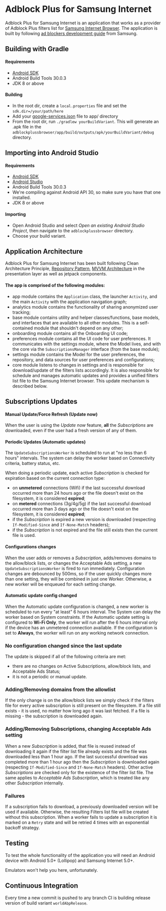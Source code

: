 Adblock Plus for Samsung Internet
=================================

Adblock Plus for Samsung Internet is an application that works as a provider of Adblock Plus filters list for [Samsung Internet Browser][5]. The application is built by following [ad blockers development guide][6] from Samsung.

Building with Gradle
--------------------

#### Requirements

- [Android SDK][2]
- Android Build Tools 30.0.3
- JDK 8 or above

#### Building

- In the root dir, create a `local.properties` file and set the `sdk.dir=/your/path/here`
- Add your [google-services.json][4] file to app/ directory 
- From the root dir, run `./gradlew yourBuildVariant`. This will generate an .apk file in the `adblockplussbrowser/app/build/outputs/apk/yourBuildVariant/debug` directory.

Importing into Android Studio
-----------------------------

#### Requirements

- [Android SDK][2]
- [Android Studio][3]
- Android Build Tools 30.0.3
- We're compiling against Android API 30, so make sure you have that one
  installed.
- JDK 8 or above

#### Importing

- Open Android Studio and select *Open an existing Android Studio Project*, then navigate to the `adblockplussbrowser` directory. 
- Choose your build variant.

Application Architecture
------------------------
Adblock Plus for Samsung Internet has been built following Clean Architecture Principle, [Repository Pattern][7], [MVVM Architecture][8] in the presentation layer as well as jetpack components.

#### The app is comprised of the following modules:
- app module contains the `Application` class, the launcher `Activity`, and the main `Activity` with the application navigation graph;
- analytics module contains the functionality of sharing anonymized user tracking;
- base module contains utility and helper classes/functions, base models, and interfaces that are available to all other modules. This is a self-contained module that shouldn't depend on any other;
- onboarding module contains all the Onboarding UI code;
- preferences module contains all the UI code for user preferences. It communicates with the settings module, where the Model lives, and with the core via the `SubscriptionsManager` interface (from the base module);
- settings module contains the Model for the user preferences, the repository, and data sources for user preferences and configurations;
- core module listens to changes in settings and is responsible for download/update of the filters lists accordingly. It is also responsible for schedule and manages automatic updates and provides a unified filters list file to the Samsung Internet browser. This update mechanism is described below.

Subscriptions Updates
---------------------

#### Manual Update/Force Refresh (Update now)
When the user is using the _Update now_ feature, **all** the _Subscriptions_ are downloaded, even if the user had a fresh version of any of them.

#### Periodic Updates (Automatic updates)
The `UpdateSubscriptionsWorker` is scheduled to run at "no less than 6 hours" intervals. The system can delay the worker based on Connectivity criteria, battery status, etc.

When doing a periodic update, each active _Subscription_ is checked for expiration based on the current connection type:
- on **unmetered** connections (Wifi) if the last successful download occurred more than 24 hours ago or the file doesn't exist on the filesystem, it is considered **expired**;
- on **metered** connections (3g/4g/5g) if the last successful download occurred more than 3 days ago or the file doesn't exist on the filesystem, it is considered **expired**;
- if the _Subscription_ is expired a new version is downloaded (respecting `If-Modified-Since` and `If-None-Match` headers);
- if the _Subscription_ is not expired and the file still exists then the current file is used.

#### Configurations changes
When the user adds or removes a _Subscription_, adds/removes domains to the allow/block lists, or changes the Acceptable Ads setting, a new `UpdateSubscriptionsWorker` is fired to run immediately.
Configuration changes are debounced by 500ms, so if the user quickly changes more than one setting, they will be combined in just one Worker. Otherwise, a new worker will be enqueued for each setting change.

#### Automatic update config changed
When the Automatic update configuration is changed, a new worker is scheduled to run every "at least" 6 hours interval. The System can delay the worker based on System constraints.
If the Automatic update setting is configured to **Wi-Fi Only**, the worker will run after the 6 hours interval only if the device has an unmetered connection available. If the configuration is set to **Always**, the worker will run on any working network connection.

### No configuration changed since the last update
The update is skipped if all of the following criteria are met:
- there are no changes on Active Subscriptions, allow/block lists, and Acceptable Ads Status;
- it is not a periodic or manual update.

### Adding/Removing domains from the allowlist
If the only change is on the allow/block lists we simply check if the filters file for every active subscription is still present on the filesystem. If a file still exists - it is used, no matter how long ago it was last fetched. If a file is missing - the subscription is downloaded again.

### Adding/Removing Subscriptions, changing Acceptable Ads setting
When a new _Subscription_ is added, that file is reused instead of downloading it again if the filter list file already exists and the file was downloaded less than 1 hour ago. If the last successful download was completed more than 1 hour ago then the _Subscription_ is downloaded again (respecting `If-Modified-Since` and `If-None-Match` headers).
Other active _Subscriptions_ are checked only for the existence of the filter list file. The same applies to _Acceptable Ads Subscription_, which is treated like any other _Subscription_ internally.

### Failures
If a subscription fails to download, a previously downloaded version will be used if available. Otherwise, the resulting Filters list file will be created without this subscription.
When a worker fails to update a subscription it is marked on a `Retry` state and will be retried 4 times with an exponential backoff strategy.

Testing
-------
To test the whole functionality of the application you will need an Android device with Android 5.0+ (Lollipop) and Samsung Internet 5.0+.

Emulators won't help you here, unfortunately.

Continuous Integration
----------------------
Every time a new commit is pushed to any branch CI is building release version of build variant `worldAbpRelease`.

[1]: https://developer.samsung.com/internet/android/adblockers-guide.html
[2]: https://developer.android.com/studio/command-line/sdkmanager
[3]: https://developer.android.com/studio/index.html
[4]: https://developers.google.com/android/guides/google-services-plugin#adding_the_json_file
[5]: https://play.google.com/store/apps/details?id=com.sec.android.app.sbrowser
[6]: https://developer.samsung.com/internet/android/adblockers-guide.html
[7]: https://developer.android.com/topic/libraries/architecture/images/final-architecture.png
[8]: https://developer.android.com/topic/libraries/architecture/viewmodel
